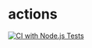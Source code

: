 # actions
[![CI with Node.js Tests](https://github.com/Jplazadelosreyes/actions/actions/workflows/blank.yml/badge.svg)](https://github.com/Jplazadelosreyes/actions/actions/workflows/blank.yml)